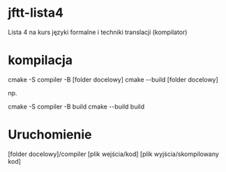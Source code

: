 # jftt-lista4
Lista 4 na kurs języki formalne i techniki translacji (kompilator)
# kompilacja
cmake -S compiler -B [folder docelowy]
cmake --build [folder docelowy]

np.

cmake -S compiler -B build
cmake --build build
# Uruchomienie
[folder docelowy]/compiler [plik wejścia/kod] [plik wyjścia/skompilowany kod] 
